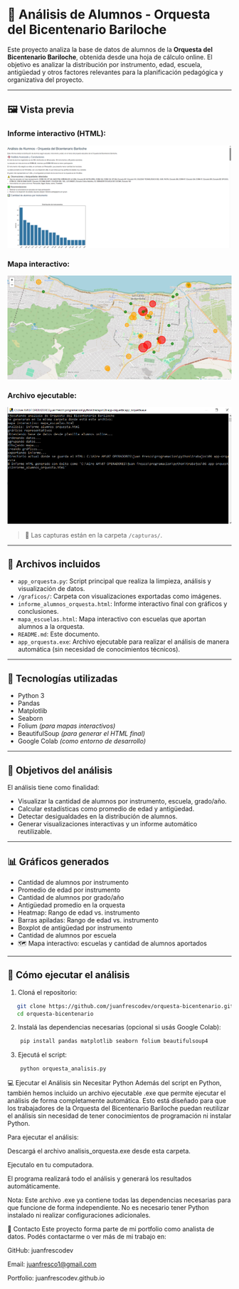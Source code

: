 # 🎻 Análisis de Alumnos - Orquesta del Bicentenario Bariloche

Este proyecto analiza la base de datos de alumnos de la **Orquesta del Bicentenario Bariloche**, obtenida desde una hoja de cálculo online. El objetivo es analizar la distribución por instrumento, edad, escuela, antigüedad y otros factores relevantes para la planificación pedagógica y organizativa del proyecto.

---

## 🖼️ Vista previa

### Informe interactivo (HTML):
![Informe](https://github.com/juanfrescodev/orquesta-bicentenario/blob/main/capturas/informe_html.png)

### Mapa interactivo:
![Mapa](https://github.com/juanfrescodev/orquesta-bicentenario/blob/main/capturas/mapa_escuelas.png)

### Archivo ejecutable:
![Mapa](https://github.com/juanfrescodev/orquesta-bicentenario/blob/main/capturas/ejecutable.png)

> 📂 Las capturas están en la carpeta `/capturas/`.

---

## 📁 Archivos incluidos

- `app_orquesta.py`: Script principal que realiza la limpieza, análisis y visualización de datos.
- `/graficos/`: Carpeta con visualizaciones exportadas como imágenes.
- `informe_alumnos_orquesta.html`: Informe interactivo final con gráficos y conclusiones.
- `mapa_escuelas.html`: Mapa interactivo con escuelas que aportan alumnos a la orquesta.
- `README.md`: Este documento.
- `app_orquesta.exe`: Archivo ejecutable para realizar el análisis de manera automática (sin necesidad de conocimientos técnicos).



---

## 🧪 Tecnologías utilizadas

- Python 3
- Pandas
- Matplotlib
- Seaborn
- Folium *(para mapas interactivos)*
- BeautifulSoup *(para generar el HTML final)*
- Google Colab *(como entorno de desarrollo)*

---

## 🎯 Objetivos del análisis
El análisis tiene como finalidad:
- Visualizar la cantidad de alumnos por instrumento, escuela, grado/año.
- Calcular estadísticas como promedio de edad y antigüedad.
- Detectar desigualdades en la distribución de alumnos.
- Generar visualizaciones interactivas y un informe automático reutilizable.

---

## 📊 Gráficos generados

- Cantidad de alumnos por instrumento  
- Promedio de edad por instrumento  
- Cantidad de alumnos por grado/año  
- Antigüedad promedio en la orquesta  
- Heatmap: Rango de edad vs. instrumento  
- Barras apiladas: Rango de edad vs. instrumento  
- Boxplot de antigüedad por instrumento  
- Cantidad de alumnos por escuela  
- 🗺️ Mapa interactivo: escuelas y cantidad de alumnos aportados

---


## 🚀 Cómo ejecutar el análisis

1. Cloná el repositorio:
   
```bash 
   git clone https://github.com/juanfrescodev/orquesta-bicentenario.git
   cd orquesta-bicentenario
```


2. Instalá las dependencias necesarias (opcional si usás Google Colab):
    
```bash
    pip install pandas matplotlib seaborn folium beautifulsoup4
```


3. Ejecutá el script:
    
```bash
    python orquesta_analisis.py
```

💻 Ejecutar el Análisis sin Necesitar Python
Además del script en Python, también hemos incluido un archivo ejecutable .exe que permite ejecutar el análisis de forma completamente automática. Esto está diseñado para que los trabajadores de la Orquesta del Bicentenario Bariloche puedan reutilizar el análisis sin necesidad de tener conocimientos de programación ni instalar Python.

Para ejecutar el análisis:

Descargá el archivo analisis_orquesta.exe desde esta carpeta.

Ejecutalo en tu computadora.

El programa realizará todo el análisis y generará los resultados automáticamente.

Nota: Este archivo .exe ya contiene todas las dependencias necesarias para que funcione de forma independiente. No es necesario tener Python instalado ni realizar configuraciones adicionales.



💬 Contacto
Este proyecto forma parte de mi portfolio como analista de datos.
Podés contactarme o ver más de mi trabajo en:

GitHub: juanfrescodev

Email: juanfresco1@gmail.com

Portfolio: juanfrescodev.github.io
